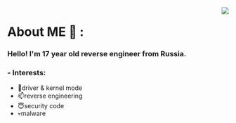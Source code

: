 <img align="right" src="https://github-readme-stats.vercel.app/api?username=Ahora57&theme=default&show_icons=true"/>

# About ME 💬 :

### Hello! I'm 17 year old reverse engineer from Russia.

### - Interests:
- 🔭driver & kernel mode 
- 📫reverse engineering
- 😇security code
- 💀malware


